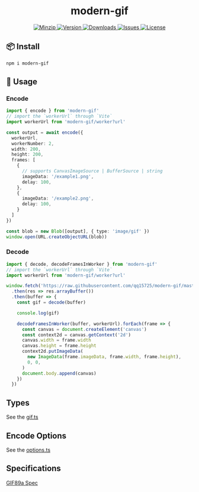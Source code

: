 <h1 align="center">modern-gif</h1>

<p align="center">
  <a href="https://unpkg.com/modern-gif">
    <img src="https://img.shields.io/bundlephobia/minzip/modern-gif" alt="Minzip">
  </a>
  <a href="https://www.npmjs.com/package/modern-gif">
    <img src="https://img.shields.io/npm/v/modern-gif.svg" alt="Version">
  </a>
  <a href="https://www.npmjs.com/package/modern-gif">
    <img src="https://img.shields.io/npm/dm/modern-gif" alt="Downloads">
  </a>
  <a href="https://github.com/qq15725/modern-gif/issues">
    <img src="https://img.shields.io/github/issues/qq15725/modern-gif" alt="Issues">
  </a>
  <a href="https://github.com/qq15725/modern-gif/blob/main/LICENSE">
    <img src="https://img.shields.io/npm/l/modern-gif.svg" alt="License">
  </a>
</p>

## 📦 Install

```sh
npm i modern-gif
```

## 🦄 Usage

### Encode

```ts
import { encode } from 'modern-gif'
// import the `workerUrl` through `Vite`
import workerUrl from 'modern-gif/worker?url'

const output = await encode({
  workerUrl,
  workerNumber: 2,
  width: 200,
  height: 200,
  frames: [
    {
      // supports CanvasImageSource | BufferSource | string
      imageData: '/example1.png',
      delay: 100,
    },
    {
      imageData: '/example2.png',
      delay: 100,
    }
  ]
})

const blob = new Blob([output], { type: 'image/gif' })
window.open(URL.createObjectURL(blob))
```

### Decode

```ts
import { decode, decodeFramesInWorker } from 'modern-gif'
// import the `workerUrl` through `Vite`
import workerUrl from 'modern-gif/worker?url'

window.fetch('https://raw.githubusercontent.com/qq15725/modern-gif/master/test/assets/test.gif')
  .then(res => res.arrayBuffer())
  .then(buffer => {
    const gif = decode(buffer)

    console.log(gif)

    decodeFramesInWorker(buffer, workerUrl).forEach(frame => {
      const canvas = document.createElement('canvas')
      const context2d = canvas.getContext('2d')
      canvas.width = frame.width
      canvas.height = frame.height
      context2d.putImageData(
        new ImageData(frame.imageData, frame.width, frame.height),
        0, 0,
      )
      document.body.append(canvas)
    })
  })
```

## Types

See the [gif.ts](src/gif.ts)

## Encode Options

See the [options.ts](src/options.ts)

## Specifications

[GIF89a Spec](https://www.w3.org/Graphics/GIF/spec-gif89a.txt)
